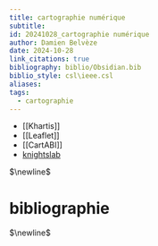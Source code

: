```yaml
---
title: cartographie numérique
subtitle: 
id: 20241028_cartographie numérique
author: Damien Belvèze
date: 2024-10-28
link_citations: true
bibliography: biblio/Obsidian.bib
biblio_style: csl\ieee.csl
aliases: 
tags:
  - cartographie
---
```

- [[Khartis]]
- [[Leaflet]]
- [[CartABI]]
- [knightslab](https://storymap.knightlab.com/)


$\newline$
# bibliographie
$\newline$






